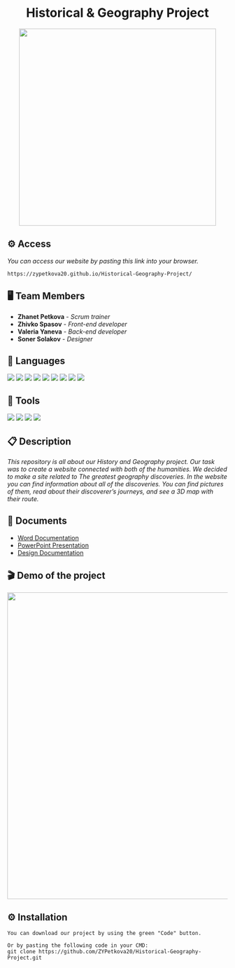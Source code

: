<h1 align="center">Historical & Geography Project</h1>
<p align="center">
<img src="https://cdn.discordapp.com/attachments/715634535148027966/949723300593033256/Main_logo.png" width="450px">
</p>

## ⚙ Access

*You can access our website by pasting this link into your browser.*
```
https://zypetkova20.github.io/Historical-Geography-Project/
```

## 🖥 Team Members
* **Zhanet Petkova** - *Scrum trainer* 
* **Zhivko Spasov** - *Front-end developer* 
* **Valeria Yaneva** - *Back-end developer* 
* **Soner Solakov** - *Designer* 

## 🚀 Languages 

<p align="left"> 
    <img src="https://img.icons8.com/color/48/000000/html-5.png"/> 
    <img src="https://img.icons8.com/color/48/000000/sass.png"/>
    <img src="https://img.icons8.com/color/48/000000/javascript--v1.png"/>
    <img src="https://img.icons8.com/windows/48/fa314a/gulp.png"/>
    <img src="https://cdn.discordapp.com/attachments/715634535148027966/949732605455118336/Post-css-4.png"/>
    <img src="https://cdn.discordapp.com/attachments/715634535148027966/949733918913986641/AOS_Cut.png"/>
    <img src="https://img.icons8.com/color/48/000000/npm.png"/>
    <img src="https://cdn.discordapp.com/attachments/715634535148027966/954792786295681096/babel.png"/>
    <img src="https://cdn.discordapp.com/attachments/715634535148027966/955211482868621315/Three.js_Icon_1.png"/>
     

  ## 🔧 Tools 
  <p align="left"> 
    <img src="https://img.icons8.com/color/48/000000/visual-studio-code-2019.png"/>
    <img src="https://img.icons8.com/color/48/000000/figma--v1.png"/>
    <img src="https://img.icons8.com/color/48/000000/git.png"/>
    <img src="https://img.icons8.com/fluency/48/000000/adobe-photoshop.png"/>
      
 ## 📋 Description
    
*This repository is all about our History and Geography project. Our task was to create a website connected with both of the humanities. We decided to make a site related to The greatest geography discoveries. In the website you can find information about all of the discoveries. You can find pictures of them, read about their discoverer’s journeys, and see a 3D map with their route.*   
      
 ## 📄 Documents
      
- [Word Documentation](https://codingburgas-my.sharepoint.com/:w:/g/personal/sysolakov20_codingburgas_bg/EbVJJMJHvAFLl7hX-e8m6IMBDULhAsUT_3YhBrngkOruqQ?e=H3CfLV)
- [PowerPoint Presentation](https://codingburgas-my.sharepoint.com/:p:/g/personal/sysolakov20_codingburgas_bg/EXv395rgGdpHqVZFLU5n2vEB0z7IRLcUZEfh0oayBEjgaQ?e=SzXvfj)
- [Design Documentation](https://codingburgas-my.sharepoint.com/:b:/g/personal/sysolakov20_codingburgas_bg/EVNvugMhCoxIr35jKeKSuxcBf0iWpWsszUG491FtHGVVSQ?e=waZLoe)
      
## 🎬 Demo of the project 

<p align="center">
<img src="https://cdn.discordapp.com/attachments/715634535148027966/951518957842599997/Silver_24inch_iMac_Mockup_2.png" width = "700px" >
</p>

## ⚙ Installation
```
You can download our project by using the green "Code" button.

Or by pasting the following code in your CMD:
git clone https://github.com/ZYPetkova20/Historical-Geography-Project.git
```
   
